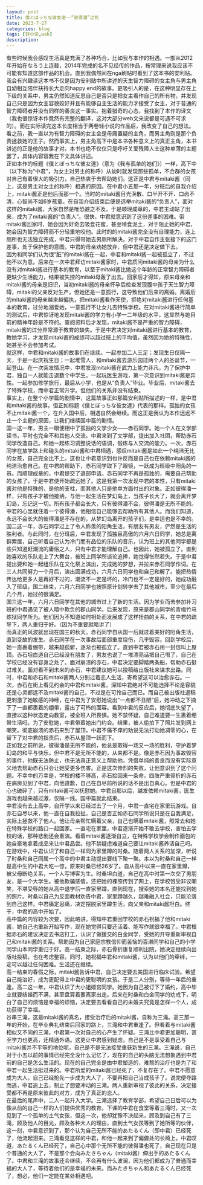 ```yaml
---
layout: post
title: 僕とぼっちな彼女達——“彼得潘”之死
date: 2023-7-27
categories: blog
tags: [轻小说,web]
description: 
---
```

有些时候我会感叹生活真是充满了各种巧合，比如我与本作的相遇。一部从2012年开始在なろう上连载，2014年完成的名不见经传的作品，按常理来说我应该不可能有知道这部作品的机会。直到我偶然间在nga刷帖时看到了这本书的安利贴。我会有兴趣读这本书不仅是因为安利贴中所讲述的天生智力障碍的女主角与男主角自幼相互陪伴扶持长大走向happy end的故事。更吸引人的是，在这种明显存在上下级的关系中，男主仍然知道反思自己是否只是把女主看作自己的所有物，并发现自己只是因为女主容貌姣好并且有能够自主生活的能力才接受了女主，对于普通的智力障碍者并没有同样的善良这一事实。抱着猎奇的心态，我找到了本作的译文（我也很惊讶本作竟然有完整的翻译，这对大部分web文来说都是可遇不可求的）。而在实际读完这本长度相当于两卷轻小说的作品后，我改变了自己的想法。看之前，我一直以为有智力障碍的女主会是毋庸置疑的主角，而男主角则是那个负责拯救她的王子。然而事实上，男主角高下中是本书各种意义上的真正主角，本书讲述的正是他的故事才对。本书也绝不仅仅只是呼吁关爱残障人士这种单薄的主题罢了，具体内容容我在下文具体讲述。<br>
正如本作的标题《僕とぼっちな彼女達》（意为《我与孤单的她们》）一样，高下中（以下称为“中君”，为女主对男主的称呼）从幼时就发现那些孤单，不合群的女孩对自己有着很大的吸引力，自己热衷于去帮助她们。这正是中君与mitaki酱（同上，这是男主对女主的称呼）相遇的原因。在中君小五那一年，分班后的自我介绍上，mitaki酱正是他后面那一个。当时的mitaki酱目光涣散、口半开不开、口齿不清，心智尚不如6岁孩童。在自我介绍结束后便是选举mitaki酱的“负责人”，面对这样的mitaki酱，大家自然是唯恐避之不及。于是顺理成章的，中君主动站了出来，成为了mitaki酱的“负责人”。很快，中君就意识到了这份差事的困难。带mitaki酱回家时，她会因为好奇去吸食花蜜，甚至啃食泥土，对于阻止她的中君，她会因为智力障碍而不分轻重地咬他。此时的的mitaki酱完全没有自理能力，连上厕所也无法独立完成，中君只得带她去男厕所解决。对于中君自作主张接下的这门差事，处于保护他的意图，中君的母亲劝她放弃，但中君还是决定做下去。<br>
因为和同学们认为很“脏”的mitaki酱在一起，中君和mitaki酱一起被孤立了，不过他不以为意。后来在一次中君拜访mitaki酱家时，中君质问mitaki酱的母亲为什么没有对mitaki酱进行基本的教育，以至于mitaki酱比她这个年龄的正常智力障碍者更缺少生活能力，结果被失控的mitaki母轰了出去。回家后才得知，原来母亲和mitaki酱的母亲是旧识，当初mitaki酱的母亲怀孕后检查发现腹中孩子天生智力障碍，mitaki的父亲反对生产，但她还是一意孤行，这导致他们后来的离婚。离婚后的mitaki酱的母亲越来越偏执，把mitaki酱看作天使，拒绝对mitaki酱进行任何基本的教育，过分地溺爱她，一意孤行不让女儿去特殊学校。在对mitaki酱进行简单的测试后，中君惊讶地发现mitaki酱的学力有小学一二年级的水平，这显然与她目前的精神年龄是不符的。查阅资料后才发现，mitaki酱不是严重的智力障碍，mitaki酱的过分异常源于教育的缺失。于是中君决定对mitaki酱进行基本的教育，教她学习，才发现mitaki酱的成绩可以超过班上的平均值，虽然因为她的特殊性，她甚至不会参加考试。<br>
就这样，中君和mitaki酱的故事仍在继续。一起参加二人三足；发现生日仅隔一天，于是一起庆祝生日；一起堆雪人，和mitaki酱去游乐园过两个人的圣诞节，一起登山。在一次突发情况中，中君发现mitaki酱在武力上能力非凡，为了保护中君，独自一人就能击退数个中学生。一起玩医生游戏，第一次意识到mitaki酱是异性。一起参加修学旅行，最后从小学，也是从“负责人”毕业。毕业后，mitaki酱去了特殊学校，而中君正常升学。但他们的关系并没有结束。<br>
事实上，在整个小学篇的剧情中，这篇故事正如那篇安利贴所描述的一样，是中君和mitaki酱的故事。但正如标题《僕とぼっちな彼女達》代表的那样。孤独的女孩不止mitaki酱一个，在升入国中后，相遇自然会继续。而这正是我认为本作远远不止一个主题的原因，让我们继续国中篇的剧情。<br>
国一这一年，男主一眼便相中了孤独的文学少女——赤石同学。她一个人在文学部读书，平时也完全不和其他人交流。中君来到了文学部，提出加入社团，帮助赤石同学改造自己。和她一起练习调整说话的语调，锻炼与人交流的能力。一次，赤石同学在放学路上和碰头的mitaki酱和中君相遇，感叹mitaki酱是如此一个纯洁无比的女孩，自己完全比不上。这也让中君意识到也许反而是自己也在依赖mitaki酱的纯洁治愈自己。在中君的帮助下，赤石同学取下了眼镜，一跃成为班级中阳角的一员。而顺理成章的，中君提交了退部申请。赤石同学不再是孤独的，需要自己帮助的女孩了，于是中君便开始疏远她了。这是我第一次发现中君的本性，只有mitaki酱对他是特殊的，是他的支柱，而其他人只是他单方面付出的对象。正如彼得潘一样，只有孩子才被他接纳，与他一起生活在梦幻岛上，当孩子长大了，就会离开梦幻岛，忘记这一切。所有孩子都会长大，只有彼得潘不会，彼得潘是无所不能的。中君的心里就住着一个彼得潘，他相信自己能够去帮助所有其他人。而我们知道，永远不会长大的彼得潘是不存在的，从梦幻岛离开的孩子们，是幸运也是不幸的。<br>
国二这一年，赤石同学过上了令人称羡的阳角生活，有朋友有男友，俨然是生活的胜利者。与此同时，在分班后，中君发现了孤独且高傲的六月六日同学，她总是离群索居，自己听着自己认为冷门而有品位的乐队的音乐，认为班上的其他同学都是些只知道赶潮流的庸俗之人，只有中君才能理解自己。也因此，她被孤立了。直到她喜欢的乐队走上了大舞台，被班上同学所谈论追捧，她觉得怅然若失。于是中君提出要和她一起组乐队在文化祭上演出，完成她的梦想，并拉来赤石同学作词。在三人共同努力一个月后，演出圆满成功，六月六日同学也和自己和解了。能把热情传达给更多人是再好不过的，潮流不一定是坏的，冷门也不一定是好的，她成功融入了班级。国二结束，六月六日同学也按照原计划转学去了其他城市，至少在最后几个月，她过的很满足。<br>
国三这一年，六月六日同学在其他的城市过上了新的生活。因为学业而去参加补习班的中君遇见了被人暗中欺负的郡山同学。后来发现，原来是郡山同学的青梅竹马炼狱同学所为。他们因为不知道如何相处而发展成了这样扭曲的关系，在中君的疏导下，两人重归于好。（因为不重要就略讲了）<br>
而真正的风波就出现在国三的秋天。赤石同学自从国一后就过着美好的阳角生活，直到变故的发生。赤石同学在一次事故后面部重度烧伤，几乎毁容。回到学校后，她一直裹着绷带，越来越孤僻，逐渐也被孤立了。直到中君被赤石用一封信叫上屋顶。赤石坦白道自己已经没有朋友了，男友也说了一堆漂亮话把自己甩了，自己在学校已经没有容身之处了。面对崩溃的赤石，中君决定要脚踏两条船，帮助赤石挺过难关。面对看不到未来的赤石，中君建议她可以投稿给出版社来谋求出路。同时，中君和赤石和mitaki酱两人分别过着恋人生活，寄希望这可以治愈赤石。一次，赤石在街上看见约会的中君和mitaki酱，深知中君绝对不可能选择不论是容貌还是心灵都远不及mitaki酱的自己，不过是在可怜自己而已。而自己被出版社退稿更刺激了她敏感的神经，在中君为了安慰她说出“一点都不丑陋”后，她冲动之下摘下了一直都裹着的绷带，露出了可怖的面容。看到中君的反应后，她彻底失望了，直接以这种状态走向教室，被全班人所畏惧。她不禁怀疑，自己难道要一生裹着绷带生活吗。为了安慰她，中君带着她出门约会。结果，被人偷拍下了照片发到网上嘲笑。彻底崩溃的赤石来到了屋顶，中君不痛不痒的劝说无法打动她凋零的心，在留下了对中君的指责后，赤石从屋顶一跃而下。<br>
正如我之前所说，彼得潘是无所不能的，他总是取得一场又一场的胜利，守护着梦幻岛的和平与快乐。但中君不是无所不能的，从来都不是。像是赤石因为事故毁容的事件，他既无法防止，也无法真正意义上帮助他。凭借单纯的善良而没有实际意义地去帮助赤石只会让她受更多伤害。正是这次惨烈的失败，让他意识到了这个问题。不幸中的万幸是，学校的楼不够高，赤石捡回来一条命。四肢严重骨折的赤石在病房见到了中君，向他道歉，自己在自尽前所说的话不是出自真心。但是中君的心也破碎了，只有mitaki酱可以抚慰她。中君自那以后，越发依赖mitaki酱，医生游戏也越来越过激，仅隔一线。国中篇就此结束。<br>
中君没有去上高中，自开学以来已经过去了一个月，中君一直宅在家里玩游戏。自赤石自尽以来，他一直在自我拉扯，自己是否正如赤石同学所说只是在自我满足，实际上拯救不了他人。他让母亲帮忙瞒着父亲，自己也瞒着mitaki酱，照常去和她在特殊学校的路口一起回家。一直宅在家里，中君逐渐开始不敢去学校，害怕去学校的话，那种悲剧还会重演。看着mitaki酱逐渐自立，在特殊学校学会制作面包的她自豪地拿着成品来让中君品尝。他不禁疑虑难道自己要让mitaki酱养活自己吗。在游戏中，中君认识了和自己一样同为家里蹲的时桑。随着两人关系的加深，听说了时桑和自己同属一个高中的中君主动提出要线下聚一聚。本以为时桑和自己一样是高中生的中君大吃一惊，原来时桑已经26岁了。自从高中以来一直在家里蹲，被父母断绝关系，一个人写博客为生。时桑坦白道，自己在高中时第一次交了男朋友，是一个大学生。被他欺骗感情，还把她的裸照传到了网上，在学校饱受非议嘲笑，不堪受辱的她从高中退学后一直家里蹲，直到现在，搜索她的本名还能找到她的照片。时桑以自己为反面教材劝告中君，家里蹲越久，越难融入社会，只能沦落到自己这样。中君痛定思痛，决定摆脱家里蹲生活，向父亲和mitaki酱坦白。终于，中君的高中开始了。<br>
高中篇的内容较为次要，因此略讲。得知中君重回学校的赤石祝福了他和mitaki酱，她自己也重新开始写作，现在她觉得只要还活着、能写作就很幸福了。中君根据赤石的建议决定去书店打工，认识了做援交的白金同学，受她的开导重新审视自己和mitaki酱的关系。帮助因为自己家庭宗教信仰而苦恼的百濑同学和自己的小学同学山本同学重归于好。高一结束之际，赤石骨折康复顺利出院，她决定继续向出版社投稿，也在考虑整容。同时，她祝福中君和mitaki酱，认为以他们的牵绊，一定可以越过任何困难。生活还在继续。<br>
高一结束的春假之际，mitaki酱告诉中君，自己决定要去美国进行临床试验。希望自己能治好，成为更配得上中君的更聪明的女孩。于是二人分别，等待一年后的重逢。高二这一年，中君认识了大小姐姬宫同学。她因为自己被订下了婚约，高中毕业就要结婚而不满，甚至盘算着要离家出走。后来在时桑和白金同学的劝戒下，明白了自己的烦恼是幸福的烦恼，决定要去看看自己的未婚夫究竟是怎样一个人，成功获得了幸福。<br>
谷串三滝，这是mitaki酱的真名，接受治疗后的mitaki酱，自称为三滝。高三那一年的开始，在毕业典礼结束后回家的路上，三滝和中君重逢了。但看着与mitaki酱相似又不同的三滝，中君第一次对自己的心产生了怀疑。三滝比中君更加聪明，甚至学力也更高，还精通外语。这更让中君感到疑虑，自己是不是享受着自己与mitaki酱并不平等的地位呢，自己是不是无法接受重获新生的三滝。三滝说，自己对于小五以前的事情已经完全没什么记忆了，现在的自己的头脑无法想象遇到中君前的自己是怎么生活的。现在的自己完全是由中君塑造的，难熬的治疗也是为了和中君一起生活挺过来的。中君所爱的mitaki酱已经死了，不复存在了。中君不愿意成为大人，自己已经抢先一步成为大人了，不要再把自己当成孩子了。说完便夺路而逃，中君追上去，制止了想要冲动的三滝。两人重新审视了彼此的关系，决定接受都不再是原来彼此的对方，成为了真正的恋人。<br>
在最后的尾声中，二人一起升入大学。三滝选择了教育学部，希望自己日后可以为像从前的自己一样的人们提供优秀的教育。下课的中君在食堂等着三滝时，又一次见到了一个孤单的土气女孩，但这一次，他却犹豫不决起来，顾及到自己有了三滝，顾及他人的目光，顾及各种大人的理由，直到土气女孩等到了她所等的伙伴，这一刻，中君意识到了，那个认为自己无所不能的あたるくん（即中君）已经死了，他流起泪来。三滝看见这样的中君，和他一起来到了偏僻处的长椅上。中君叹道，あたるくん已经死了，自己心中那个无所不能的彼得潘也死了，自己现在只是个普通的大人了，不是那个会向みたきちゃん（mitaki酱）伸出手的あたるくん了。中君和三滝的故事还会继续，不会再有什么波澜，因为他们都成为了普通而幸福的大人了，等待着他们的是幸福的未来。而みたきちゃん和あたるくん已经死了，想必，他们一定能在某处相遇吧。<br>



